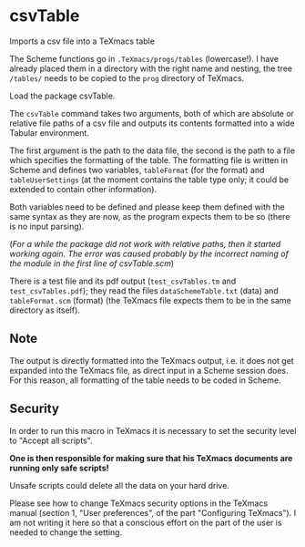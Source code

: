 # csvTable
Imports a csv file into a TeXmacs table

The Scheme functions go in `.TeXmacs/progs/tables` (lowercase!). I have already placed them in a directory with the right name and nesting, the tree `/tables/` needs to be copied to the `prog` directory of TeXmacs.

Load the package csvTable.

The `csvTable` command takes two arguments, both of which are absolute or relative file paths of a csv file and outputs its contents formatted into a wide Tabular environment.

The first argument is the path to the data file, the second is the path to a file which specifies the formatting of the table.
The formatting file is written in Scheme and defines two variables, `tableFormat` (for the format) and `tableUserSettings` (at the moment contains the table type only; it could be extended to contain other information).

Both variables need to be defined and please keep them defined with the same syntax as they are now, as the program expects them to be so (there is no input parsing).

(*For a while the package did not work with relative paths, then it started working again. The error was caused probably by the incorrect naming of the module in the first line of csvTable.scm*) 

There is a test file and its pdf output (`test_csvTables.tm` and `test_csvTables.pdf`); they read the files `dataSchemeTable.txt` (data) and `tableFormat.scm` (format) (the TeXmacs file expects them to be in the same directory as itself).

## Note

The output is directly formatted into the TeXmacs output, i.e. it does not get expanded into the TeXmacs file, as direct input in a Scheme session does. For this reason, all formatting of the table needs to be coded in Scheme.

## Security

In order to run this macro in TeXmacs it is necessary to set the security level to "Accept all scripts".

**One is then responsible for making sure that his TeXmacs documents are running only safe scripts!** 

Unsafe scripts could delete all the data on your hard drive.

Please see how to change TeXmacs security options in the TeXmacs manual (section 1, "User preferences", of the part "Configuring TeXmacs"). I am not writing it here so that a conscious effort on the part of the user is needed to change the setting.
